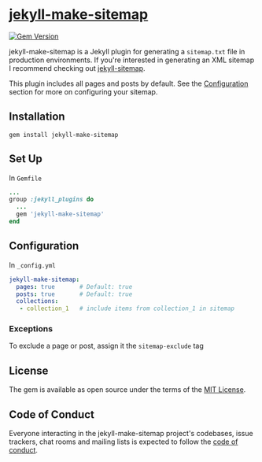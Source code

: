 # [jekyll-make-sitemap](https://rubygems.org/gems/jekyll-make-sitemap)
[![Gem Version](https://badge.fury.io/rb/jekyll-make-sitemap.svg)](https://badge.fury.io/rb/jekyll-make-sitemap)

jekyll-make-sitemap is a Jekyll plugin for generating a `sitemap.txt` file in production environments. If you're interested in generating an XML sitemap I recommend checking out [jekyll-sitemap](https://github.com/jekyll/jekyll-sitemap).

This plugin includes all pages and posts by default. See the [Configuration](#Configuration) section for more on configuring your sitemap. 

## Installation
``` 
gem install jekyll-make-sitemap
```

## Set Up
In `Gemfile`
``` ruby
...
group :jekyll_plugins do
  ...
  gem 'jekyll-make-sitemap'
end
```

## Configuration
In `_config.yml`
``` yaml
jekyll-make-sitemap:
  pages: true       # Default: true
  posts: true       # Default: true
  collections: 
   - collection_1   # include items from collection_1 in sitemap
```

### Exceptions
To exclude a page or post, assign it the `sitemap-exclude` tag

## License

The gem is available as open source under the terms of the [MIT License](https://opensource.org/licenses/MIT).

## Code of Conduct

Everyone interacting in the jekyll-make-sitemap project's codebases, issue trackers, chat rooms and mailing lists is expected to follow the [code of conduct](https://github.com/hofers/jekyll-make-sitemap/blob/master/CODE_OF_CONDUCT.md).
